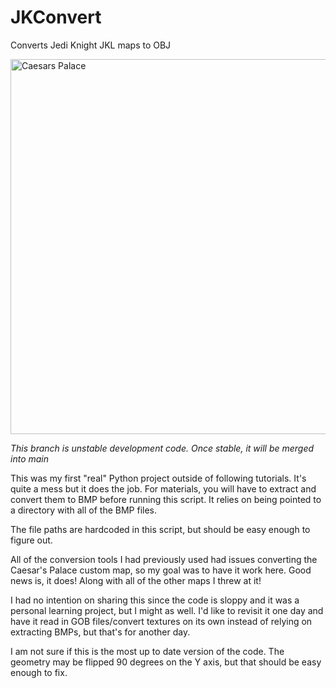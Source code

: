 # JKConvert
Converts Jedi Knight JKL maps to OBJ

<img title="Caesars Palace" src="img\Caesars2.png" width="600">

*This branch is unstable development code. Once stable, it will be merged into main*

This was my first "real" Python project outside of following tutorials. It's quite a mess but it does the job. For materials, you will have to extract and convert them to BMP before running this script. It relies on being pointed to a directory with all of the BMP files. 

The file paths are hardcoded in this script, but should be easy enough to figure out. 

All of the conversion tools I had previously used had issues converting the Caesar's Palace custom map, so my goal was to have it work here. Good news is, it does! Along with all of the other maps I threw at it!

I had no intention on sharing this since the code is sloppy and it was a personal learning project, but I might as well. I'd like to revisit it one day and have it read in GOB files/convert textures on its own instead of relying on extracting BMPs, but that's for another day.

I am not sure if this is the most up to date version of the code. The geometry may be flipped 90 degrees on the Y axis, but that should be easy enough to fix.
